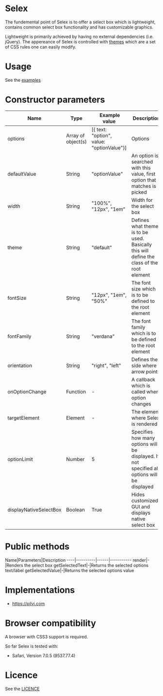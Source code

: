 Selex
===============
The fundemental point of Selex is to offer a select box which is lightweight, contains common select box functionality and has customizable graphics. 

Lightweight is primarily achieved by having no external dependencies (i.e. jQuery). The appereance of Selex is controlled with <a href="https://github.com/janikoskela/Selex/tree/master/themes">themes</a> which are a set of CSS rules one can easily modify.

Usage
==============
See the <a href="https://github.com/janikoskela/Selex/tree/master/examples">examples</a>

Constructor parameters
===============
Name| Type | Example value | Description
----|----------|------|-----------
options|Array of object(s) |[{ text: "option", value: "optionValue"}]|Options
defaultValue|String|"optionValue"|An option is searched with this value, first option that matches is picked
width|String | "100%", "12px", "1em"|Width for the select box
theme|String|"default"|Defines what theme is to be used. Basically this will define the class of the root element
fontSize|String | "12px", "1em", "50%"|The font size which is to be defined to the root element
fontFamily|String|"verdana"|The font family which is to be defined to the root element
orientation|String|"right", "left"|Defines the side where arrow points
onOptionChange|Function| - |A callback which is called when option changes
targetElement|Element| - |The element where Selex is rendered
optionLimit|Number|5|Specifies how many options will be displayed. If not specified all options will be displayed
displayNativeSelectBox|Boolean|True|Hides customized GUI and displays native select box

Public methods
===============
Name|Parameters|Description
----|----------|------|-----------
render|-|Renders the select box
getSelectedText|-|Returns the selected options text/label
getSelectedValue|-|Returns the selected options value

Implementations
=============
 - https://pilvi.com

Browser compatibility
==============
A browser with CSS3 support is required.

So far Selex is tested with:
 - Safari, Version 7.0.5 (9537.77.4)

Licence
=============
See the <a href="https://github.com/janikoskela/SimpleSelectBox/blob/master/LICENSE">LICENCE</a>
